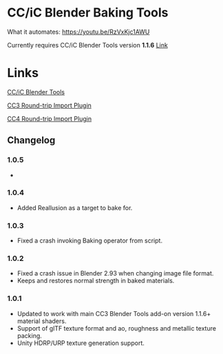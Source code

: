 # CC/iC Blender Baking Tools

What it automates:
https://youtu.be/RzVxKjc1AWU

Currently requires CC/iC Blender Tools version **1.1.6** [Link](https://github.com/soupday/cc3_blender_tools)

Links
=====
[CC/iC Blender Tools](https://github.com/soupday/cc3_blender_tools)

[CC3 Round-trip Import Plugin](https://github.com/soupday/CC3-Blender-Tools-Plugin)

[CC4 Round-trip Import Plugin](https://github.com/soupday/CC4-Blender-Tools-Plugin)

## Changelog

### 1.0.5
-

### 1.0.4
- Added Reallusion as a target to bake for.

### 1.0.3
- Fixed a crash invoking Baking operator from script.

### 1.0.2
- Fixed a crash issue in Blender 2.93 when changing image file format.
- Keeps and restores normal strength in baked materials.

### 1.0.1
- Updated to work with main CC3 Blender Tools add-on version 1.1.6+ material shaders.
- Support of glTF texture format and ao, roughness and metallic texture packing.
- Unity HDRP/URP texture generation support.